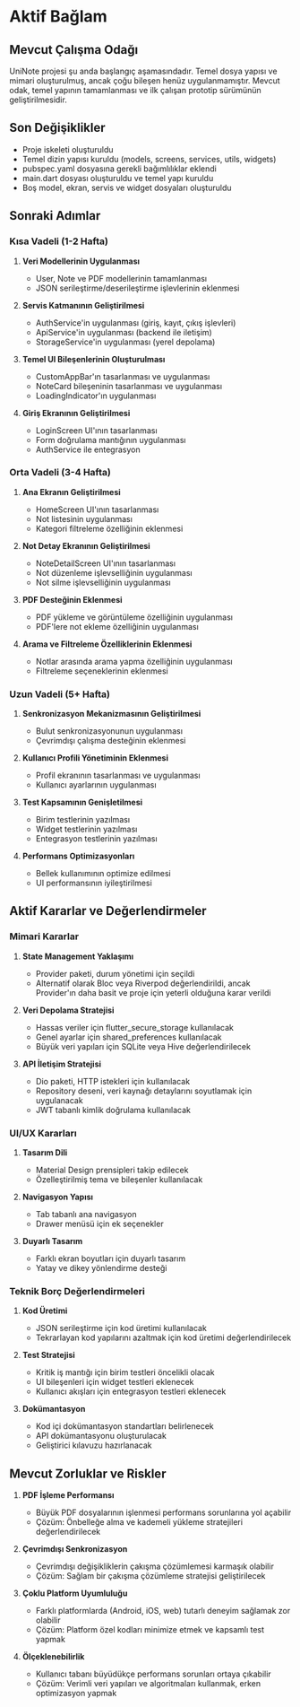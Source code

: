 # Aktif Bağlam

## Mevcut Çalışma Odağı
UniNote projesi şu anda başlangıç aşamasındadır. Temel dosya yapısı ve mimari oluşturulmuş, ancak çoğu bileşen henüz uygulanmamıştır. Mevcut odak, temel yapının tamamlanması ve ilk çalışan prototip sürümünün geliştirilmesidir.

## Son Değişiklikler
- Proje iskeleti oluşturuldu
- Temel dizin yapısı kuruldu (models, screens, services, utils, widgets)
- pubspec.yaml dosyasına gerekli bağımlılıklar eklendi
- main.dart dosyası oluşturuldu ve temel yapı kuruldu
- Boş model, ekran, servis ve widget dosyaları oluşturuldu

## Sonraki Adımlar

### Kısa Vadeli (1-2 Hafta)
1. **Veri Modellerinin Uygulanması**
   - User, Note ve PDF modellerinin tamamlanması
   - JSON serileştirme/deserileştirme işlevlerinin eklenmesi

2. **Servis Katmanının Geliştirilmesi**
   - AuthService'in uygulanması (giriş, kayıt, çıkış işlevleri)
   - ApiService'in uygulanması (backend ile iletişim)
   - StorageService'in uygulanması (yerel depolama)

3. **Temel UI Bileşenlerinin Oluşturulması**
   - CustomAppBar'ın tasarlanması ve uygulanması
   - NoteCard bileşeninin tasarlanması ve uygulanması
   - LoadingIndicator'ın uygulanması

4. **Giriş Ekranının Geliştirilmesi**
   - LoginScreen UI'ının tasarlanması
   - Form doğrulama mantığının uygulanması
   - AuthService ile entegrasyon

### Orta Vadeli (3-4 Hafta)
1. **Ana Ekranın Geliştirilmesi**
   - HomeScreen UI'ının tasarlanması
   - Not listesinin uygulanması
   - Kategori filtreleme özelliğinin eklenmesi

2. **Not Detay Ekranının Geliştirilmesi**
   - NoteDetailScreen UI'ının tasarlanması
   - Not düzenleme işlevselliğinin uygulanması
   - Not silme işlevselliğinin uygulanması

3. **PDF Desteğinin Eklenmesi**
   - PDF yükleme ve görüntüleme özelliğinin uygulanması
   - PDF'lere not ekleme özelliğinin uygulanması

4. **Arama ve Filtreleme Özelliklerinin Eklenmesi**
   - Notlar arasında arama yapma özelliğinin uygulanması
   - Filtreleme seçeneklerinin eklenmesi

### Uzun Vadeli (5+ Hafta)
1. **Senkronizasyon Mekanizmasının Geliştirilmesi**
   - Bulut senkronizasyonunun uygulanması
   - Çevrimdışı çalışma desteğinin eklenmesi

2. **Kullanıcı Profili Yönetiminin Eklenmesi**
   - Profil ekranının tasarlanması ve uygulanması
   - Kullanıcı ayarlarının uygulanması

3. **Test Kapsamının Genişletilmesi**
   - Birim testlerinin yazılması
   - Widget testlerinin yazılması
   - Entegrasyon testlerinin yazılması

4. **Performans Optimizasyonları**
   - Bellek kullanımının optimize edilmesi
   - UI performansının iyileştirilmesi

## Aktif Kararlar ve Değerlendirmeler

### Mimari Kararlar
1. **State Management Yaklaşımı**
   - Provider paketi, durum yönetimi için seçildi
   - Alternatif olarak Bloc veya Riverpod değerlendirildi, ancak Provider'ın daha basit ve proje için yeterli olduğuna karar verildi

2. **Veri Depolama Stratejisi**
   - Hassas veriler için flutter_secure_storage kullanılacak
   - Genel ayarlar için shared_preferences kullanılacak
   - Büyük veri yapıları için SQLite veya Hive değerlendirilecek

3. **API İletişim Stratejisi**
   - Dio paketi, HTTP istekleri için kullanılacak
   - Repository deseni, veri kaynağı detaylarını soyutlamak için uygulanacak
   - JWT tabanlı kimlik doğrulama kullanılacak

### UI/UX Kararları
1. **Tasarım Dili**
   - Material Design prensipleri takip edilecek
   - Özelleştirilmiş tema ve bileşenler kullanılacak

2. **Navigasyon Yapısı**
   - Tab tabanlı ana navigasyon
   - Drawer menüsü için ek seçenekler

3. **Duyarlı Tasarım**
   - Farklı ekran boyutları için duyarlı tasarım
   - Yatay ve dikey yönlendirme desteği

### Teknik Borç Değerlendirmeleri
1. **Kod Üretimi**
   - JSON serileştirme için kod üretimi kullanılacak
   - Tekrarlayan kod yapılarını azaltmak için kod üretimi değerlendirilecek

2. **Test Stratejisi**
   - Kritik iş mantığı için birim testleri öncelikli olacak
   - UI bileşenleri için widget testleri eklenecek
   - Kullanıcı akışları için entegrasyon testleri eklenecek

3. **Dokümantasyon**
   - Kod içi dokümantasyon standartları belirlenecek
   - API dokümantasyonu oluşturulacak
   - Geliştirici kılavuzu hazırlanacak

## Mevcut Zorluklar ve Riskler
1. **PDF İşleme Performansı**
   - Büyük PDF dosyalarının işlenmesi performans sorunlarına yol açabilir
   - Çözüm: Önbelleğe alma ve kademeli yükleme stratejileri değerlendirilecek

2. **Çevrimdışı Senkronizasyon**
   - Çevrimdışı değişikliklerin çakışma çözümlemesi karmaşık olabilir
   - Çözüm: Sağlam bir çakışma çözümleme stratejisi geliştirilecek

3. **Çoklu Platform Uyumluluğu**
   - Farklı platformlarda (Android, iOS, web) tutarlı deneyim sağlamak zor olabilir
   - Çözüm: Platform özel kodları minimize etmek ve kapsamlı test yapmak

4. **Ölçeklenebilirlik**
   - Kullanıcı tabanı büyüdükçe performans sorunları ortaya çıkabilir
   - Çözüm: Verimli veri yapıları ve algoritmaları kullanmak, erken optimizasyon yapmak
